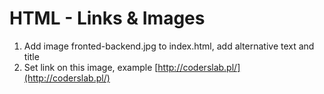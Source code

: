 # HTML - Links & Images

1. Add image fronted-backend.jpg to index.html, add alternative text and title
2. Set link on this image, example  [http://coderslab.pl/](http://coderslab.pl/)
